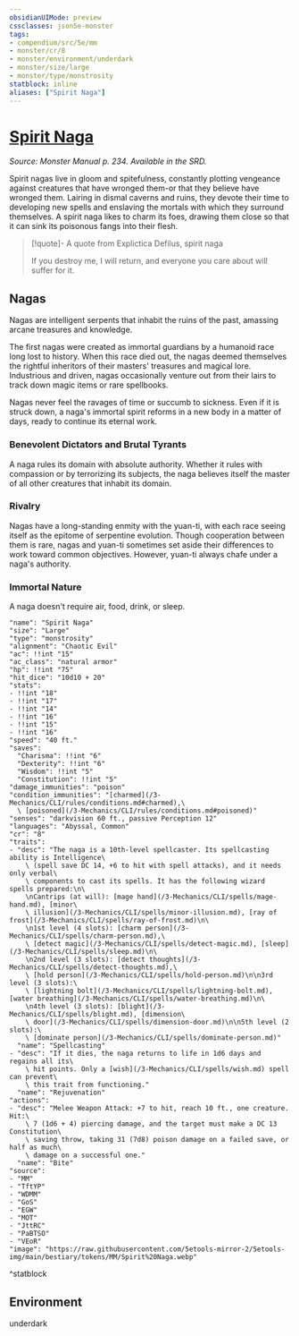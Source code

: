 ```yaml
---
obsidianUIMode: preview
cssclasses: json5e-monster
tags:
- compendium/src/5e/mm
- monster/cr/8
- monster/environment/underdark
- monster/size/large
- monster/type/monstrosity
statblock: inline
aliases: ["Spirit Naga"]
---
```

# [Spirit Naga](3-Mechanics/CLI/bestiary/monstrosity/spirit-naga.md)
*Source: Monster Manual p. 234. Available in the SRD.*  

Spirit nagas live in gloom and spitefulness, constantly plotting vengeance against creatures that have wronged them-or that they believe have wronged them. Lairing in dismal caverns and ruins, they devote their time to developing new spells and enslaving the mortals with which they surround themselves. A spirit naga likes to charm its foes, drawing them close so that it can sink its poisonous fangs into their flesh.

> [!quote]- A quote from Explictica Defilus, spirit naga  
> 
> If you destroy me, I will return, and everyone you care about will suffer for it.

## Nagas

Nagas are intelligent serpents that inhabit the ruins of the past, amassing arcane treasures and knowledge.

The first nagas were created as immortal guardians by a humanoid race long lost to history. When this race died out, the nagas deemed themselves the rightful inheritors of their masters' treasures and magical lore. Industrious and driven, nagas occasionally venture out from their lairs to track down magic items or rare spellbooks.

Nagas never feel the ravages of time or succumb to sickness. Even if it is struck down, a naga's immortal spirit reforms in a new body in a matter of days, ready to continue its eternal work.

### Benevolent Dictators and Brutal Tyrants

A naga rules its domain with absolute authority. Whether it rules with compassion or by terrorizing its subjects, the naga believes itself the master of all other creatures that inhabit its domain.

### Rivalry

Nagas have a long-standing enmity with the yuan-ti, with each race seeing itself as the epitome of serpentine evolution. Though cooperation between them is rare, nagas and yuan-ti sometimes set aside their differences to work toward common objectives. However, yuan-ti always chafe under a naga's authority.

### Immortal Nature

A naga doesn't require air, food, drink, or sleep.

```statblock
"name": "Spirit Naga"
"size": "Large"
"type": "monstrosity"
"alignment": "Chaotic Evil"
"ac": !!int "15"
"ac_class": "natural armor"
"hp": !!int "75"
"hit_dice": "10d10 + 20"
"stats":
- !!int "18"
- !!int "17"
- !!int "14"
- !!int "16"
- !!int "15"
- !!int "16"
"speed": "40 ft."
"saves":
  "Charisma": !!int "6"
  "Dexterity": !!int "6"
  "Wisdom": !!int "5"
  "Constitution": !!int "5"
"damage_immunities": "poison"
"condition_immunities": "[charmed](/3-Mechanics/CLI/rules/conditions.md#charmed),\
  \ [poisoned](/3-Mechanics/CLI/rules/conditions.md#poisoned)"
"senses": "darkvision 60 ft., passive Perception 12"
"languages": "Abyssal, Common"
"cr": "8"
"traits":
- "desc": "The naga is a 10th-level spellcaster. Its spellcasting ability is Intelligence\
    \ (spell save DC 14, +6 to hit with spell attacks), and it needs only verbal\
    \ components to cast its spells. It has the following wizard spells prepared:\n\
    \nCantrips (at will): [mage hand](/3-Mechanics/CLI/spells/mage-hand.md), [minor\
    \ illusion](/3-Mechanics/CLI/spells/minor-illusion.md), [ray of frost](/3-Mechanics/CLI/spells/ray-of-frost.md)\n\
    \n1st level (4 slots): [charm person](/3-Mechanics/CLI/spells/charm-person.md),\
    \ [detect magic](/3-Mechanics/CLI/spells/detect-magic.md), [sleep](/3-Mechanics/CLI/spells/sleep.md)\n\
    \n2nd level (3 slots): [detect thoughts](/3-Mechanics/CLI/spells/detect-thoughts.md),\
    \ [hold person](/3-Mechanics/CLI/spells/hold-person.md)\n\n3rd level (3 slots):\
    \ [lightning bolt](/3-Mechanics/CLI/spells/lightning-bolt.md), [water breathing](/3-Mechanics/CLI/spells/water-breathing.md)\n\
    \n4th level (3 slots): [blight](/3-Mechanics/CLI/spells/blight.md), [dimension\
    \ door](/3-Mechanics/CLI/spells/dimension-door.md)\n\n5th level (2 slots):\
    \ [dominate person](/3-Mechanics/CLI/spells/dominate-person.md)"
  "name": "Spellcasting"
- "desc": "If it dies, the naga returns to life in 1d6 days and regains all its\
    \ hit points. Only a [wish](/3-Mechanics/CLI/spells/wish.md) spell can prevent\
    \ this trait from functioning."
  "name": "Rejuvenation"
"actions":
- "desc": "Melee Weapon Attack: +7 to hit, reach 10 ft., one creature. Hit:\
    \ 7 (1d6 + 4) piercing damage, and the target must make a DC 13 Constitution\
    \ saving throw, taking 31 (7d8) poison damage on a failed save, or half as much\
    \ damage on a successful one."
  "name": "Bite"
"source":
- "MM"
- "TftYP"
- "WDMM"
- "GoS"
- "EGW"
- "MOT"
- "JttRC"
- "PaBTSO"
- "VEoR"
"image": "https://raw.githubusercontent.com/5etools-mirror-2/5etools-img/main/bestiary/tokens/MM/Spirit%20Naga.webp"
```
^statblock

## Environment

underdark